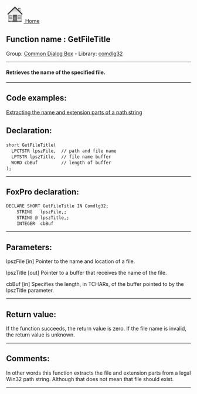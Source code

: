 [<img src="../../images/home.png"> Home ](https://github.com/VFPX/Win32API)  

## Function name : GetFileTitle
Group: [Common Dialog Box](../../functions_group.md#Common_Dialog_Box)  -  Library: [comdlg32](../../../libraries.md#comdlg32)  
***  


#### Retrieves the name of the specified file.
***  


## Code examples:
[Extracting the name and extension parts of a path string](../../samples/sample_118.md)  

## Declaration:
```foxpro  
short GetFileTitle(
  LPCTSTR lpszFile,  // path and file name
  LPTSTR lpszTitle,  // file name buffer
  WORD cbBuf         // length of buffer
);  
```  
***  


## FoxPro declaration:
```foxpro  
DECLARE SHORT GetFileTitle IN Comdlg32;
	STRING   lpszFile,;
	STRING @ lpszTitle,;
	INTEGER  cbBuf  
```  
***  


## Parameters:
lpszFile 
[in] Pointer to the name and location of a file. 

lpszTitle 
[out] Pointer to a buffer that receives the name of the file. 

cbBuf 
[in] Specifies the length, in TCHARs, of the buffer pointed to by the lpszTitle parameter.  
***  


## Return value:
If the function succeeds, the return value is zero. If the file name is invalid, the return value is unknown. 
  
***  


## Comments:
In other words this function extracts the file and extension parts from a legal Win32 path string. Although that does not mean that file should exist.  
  
***  

